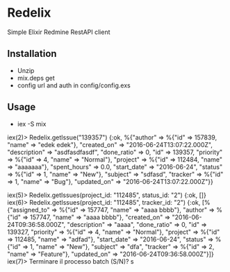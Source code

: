 # Redelix

Simple Elixir Redmine RestAPI client 

## Installation

* Unzip 
* mix.deps get
* config url and auth in config/config.exs

## Usage

* iex -S mix

iex(2)> Redelix.getIssue("139357")
{:ok,
 %{"author" => %{"id" => 157839, "name" => "edek edek"},
   "created_on" => "2016-06-24T13:07:22.000Z", "description" => "asdfasdfasdf",
   "done_ratio" => 0, "id" => 139357,
   "priority" => %{"id" => 4, "name" => "Normal"},
   "project" => %{"id" => 112484, "name" => "aaaaaaa"}, "spent_hours" => 0.0,
   "start_date" => "2016-06-24", "status" => %{"id" => 1, "name" => "New"},
   "subject" => "sdfasd", "tracker" => %{"id" => 1, "name" => "Bug"},
   "updated_on" => "2016-06-24T13:07:22.000Z"}}


iex(5)> Redelix.getIssues(project_id: "112485", status_id: "2")
{:ok, []}
iex(6)> Redelix.getIssues(project_id: "112485", tracker_id: "2")
{:ok,
 [%{"assigned_to" => %{"id" => 157747, "name" => "aaaa bbbb"},
    "author" => %{"id" => 157747, "name" => "aaaa bbbb"},
    "created_on" => "2016-06-24T09:36:58.000Z", "description" => "aaaa",
    "done_ratio" => 0, "id" => 139327,
    "priority" => %{"id" => 4, "name" => "Normal"},
    "project" => %{"id" => 112485, "name" => "adfad"},
    "start_date" => "2016-06-24", "status" => %{"id" => 1, "name" => "New"},
    "subject" => "dfa", "tracker" => %{"id" => 2, "name" => "Feature"},
    "updated_on" => "2016-06-24T09:36:58.000Z"}]}
iex(7)> Terminare il processo batch (S/N)? s

